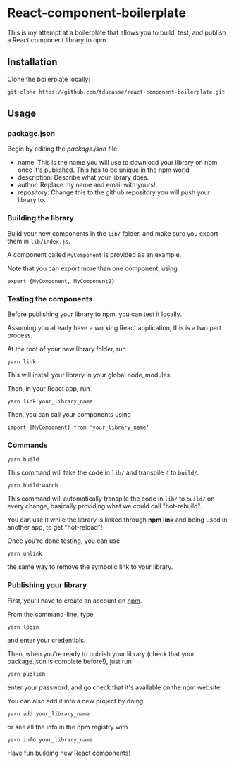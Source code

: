 # React-component-boilerplate

This is my attempt at a boilerplate that allows you to build, test, and publish a React component library to npm.

## Installation

Clone the boilerplate locally:

```
git clone https://github.com/tducasse/react-component-boilerplate.git
```

## Usage

### package.json

Begin by editing the _package.json_ file:

* name: This is the name you will use to download your library on npm once it's published. This has to be unique in the npm world.
* description: Describe what your library does.
* author: Replace my name and email with yours!
* repository: Change this to the github repository you will push your library to.

### Building the library

Build your new components in the `lib/` folder, and make sure you export them in `lib/index.js`.

A component called `MyComponent` is provided as an example.

Note that you can export more than one component, using

```
export {MyComponent, MyComponent2}
```

### Testing the components

Before publishing your library to npm, you can test it locally.

Assuming you already have a working React application, this is a two part process.

At the root of your new library folder, run

```
yarn link
```

This will install your library in your global node_modules.

Then, in your React app, run

```
yarn link your_library_name
```

Then, you can call your components using

```
import {MyComponent} from 'your_library_name'
```

### Commands

```
yarn build
```

This command will take the code in `lib/` and transpile it to `build/`.

```
yarn build:watch
```

This command will automatically transpile the code in `lib/` to `build/` on every change, basically providing what we could call "hot-rebuild".

You can use it while the library is linked through **npm link** and being used in another app, to get "hot-reload"!

Once you're done testing, you can use
```
yarn unlink
```
the same way to remove the symbolic link to your library.

### Publishing your library

First, you'll have to create an account on [npm](https://www.npmjs.com/).

From the command-line, type
```
yarn login
```
and enter your credentials.

Then, when you're ready to publish your library (check that your package.json is complete before!), just run
```
yarn publish
```
enter your password, and go check that it's available on the npm website!

You can also add it into a new project by doing 
```
yarn add your_library_name
```
or see all the info in the npm registry with
```
yarn info your_library_name
```

Have fun building new React components!
